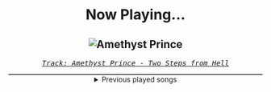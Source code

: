 <div align="center"> 
<h1>Now Playing...</h1>

![Amethyst Prince](https://i.scdn.co/image/ab67616d00001e022e1e0e963b8133ff2f148473)
--
_<samp><a href="https://open.spotify.com/track/2qYmhWCQWNrCt58BrJmvRc">Track: Amethyst Prince - Two Steps from Hell</a></samp>_

<div style="border: 1px #4B5054 solid"></div>
<details>
  <summary>
    Previous played songs
  </summary>
  <table>
    <thead>
      <tr>
        <th>
          Artist
        </th>
        <th>
          Song
        </th>
        <th>
          Link
        </th>
      </tr>
    </thead>
    <tbody>
      <tr><td>Two Steps from Hell</td><td>Amethyst Prince</td><td><a href="https://open.spotify.com/track/2qYmhWCQWNrCt58BrJmvRc">https://open.spotify.com/track/2qYmhWCQWNrCt58BrJmvRc</a></td></tr><tr><td>Two Steps from Hell</td><td>Flying Dutchman</td><td><a href="https://open.spotify.com/track/0wcDQVtpejkO4TAVi93kD6">https://open.spotify.com/track/0wcDQVtpejkO4TAVi93kD6</a></td></tr><tr><td>Two Steps from Hell</td><td>Never Lost Your Life</td><td><a href="https://open.spotify.com/track/63Y7uejLgei04TToyGFS7d">https://open.spotify.com/track/63Y7uejLgei04TToyGFS7d</a></td></tr><tr><td>Two Steps from Hell</td><td>Tale Of The Forest</td><td><a href="https://open.spotify.com/track/1cZECC2cSpPhYzv6PzD6Q8">https://open.spotify.com/track/1cZECC2cSpPhYzv6PzD6Q8</a></td></tr><tr><td>Two Steps from Hell</td><td>Hercules</td><td><a href="https://open.spotify.com/track/0EQon37Fn1Ts4yXIKcA6N0">https://open.spotify.com/track/0EQon37Fn1Ts4yXIKcA6N0</a></td></tr><tr><td>Two Steps from Hell</td><td>Last One Standing</td><td><a href="https://open.spotify.com/track/39TR7eYLgvHHIt7rMJ3lzD">https://open.spotify.com/track/39TR7eYLgvHHIt7rMJ3lzD</a></td></tr><tr><td>Two Steps from Hell</td><td>Arcade Master (Bonus Track)</td><td><a href="https://open.spotify.com/track/1KiLYgmkEQK1TqluYgNfWF">https://open.spotify.com/track/1KiLYgmkEQK1TqluYgNfWF</a></td></tr><tr><td>Two Steps from Hell</td><td>PWND</td><td><a href="https://open.spotify.com/track/4qhPMxTZXPn3LxW5SmCD17">https://open.spotify.com/track/4qhPMxTZXPn3LxW5SmCD17</a></td></tr><tr><td>Two Steps from Hell</td><td>Twin Lights</td><td><a href="https://open.spotify.com/track/6uBbQVdaZAs1KZs4UAQDzR">https://open.spotify.com/track/6uBbQVdaZAs1KZs4UAQDzR</a></td></tr><tr><td>Two Steps from Hell</td><td>Phantom</td><td><a href="https://open.spotify.com/track/2teNIGhw8I0gYLPZ9aDt1E">https://open.spotify.com/track/2teNIGhw8I0gYLPZ9aDt1E</a></td></tr><tr><td>Two Steps from Hell</td><td>Defenders Of The Grail</td><td><a href="https://open.spotify.com/track/2ceZh109cmXRKnIzEN9OyU">https://open.spotify.com/track/2ceZh109cmXRKnIzEN9OyU</a></td></tr><tr><td>Two Steps from Hell</td><td>Dragonborn</td><td><a href="https://open.spotify.com/track/4TXfYWH3j9t3tX1yYKQ5mr">https://open.spotify.com/track/4TXfYWH3j9t3tX1yYKQ5mr</a></td></tr><tr><td>Two Steps from Hell</td><td>Horn Of Gabriel</td><td><a href="https://open.spotify.com/track/1ueTfwnQQMCtSnnLhlpxmh">https://open.spotify.com/track/1ueTfwnQQMCtSnnLhlpxmh</a></td></tr><tr><td>Two Steps from Hell</td><td>For The Girl Who Has Everything</td><td><a href="https://open.spotify.com/track/2Cl3TpZSePdLNsR4K2GOAa">https://open.spotify.com/track/2Cl3TpZSePdLNsR4K2GOAa</a></td></tr><tr><td>Two Steps from Hell</td><td>Away With Your Fairies</td><td><a href="https://open.spotify.com/track/5VjgAinHNRifpB5H4IJkYS">https://open.spotify.com/track/5VjgAinHNRifpB5H4IJkYS</a></td></tr><tr><td>Two Steps from Hell</td><td>Queen Of The North</td><td><a href="https://open.spotify.com/track/7fVBH1OD5wvQgprzmRYIz6">https://open.spotify.com/track/7fVBH1OD5wvQgprzmRYIz6</a></td></tr><tr><td>Two Steps from Hell</td><td>Inventing The Portal</td><td><a href="https://open.spotify.com/track/4QRS2R6LLC49eO9q2LO3qg">https://open.spotify.com/track/4QRS2R6LLC49eO9q2LO3qg</a></td></tr><tr><td>Two Steps from Hell</td><td>Intro</td><td><a href="https://open.spotify.com/track/4hgIJzf074g5KEw0fvbERR">https://open.spotify.com/track/4hgIJzf074g5KEw0fvbERR</a></td></tr><tr><td>Two Steps from Hell</td><td>Shiver Me Timpanis</td><td><a href="https://open.spotify.com/track/0DLEymlaFQm11Rmi6RMv4B">https://open.spotify.com/track/0DLEymlaFQm11Rmi6RMv4B</a></td></tr><tr><td>Two Steps from Hell</td><td>Azdaja</td><td><a href="https://open.spotify.com/track/6DfyVtopQ2F5yllTwZtpeD">https://open.spotify.com/track/6DfyVtopQ2F5yllTwZtpeD</a></td></tr>
    </tbody>
  </table>
</details>

</div>

